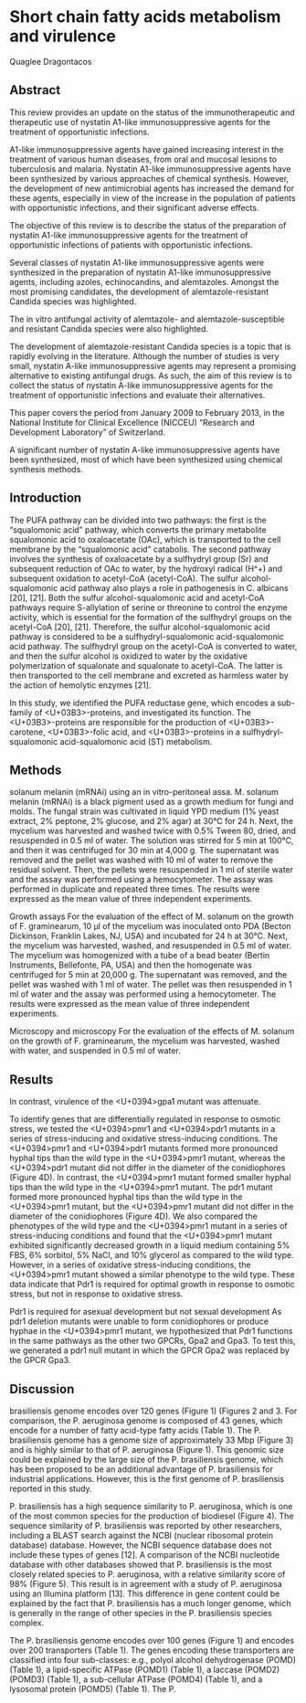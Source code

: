 # Short chain fatty acids metabolism and virulence
Quaglee Dragontacos


## Abstract
This review provides an update on the status of the immunotherapeutic and therapeutic use of nystatin A1-like immunosuppressive agents for the treatment of opportunistic infections.

A1-like immunosuppressive agents have gained increasing interest in the treatment of various human diseases, from oral and mucosal lesions to tuberculosis and malaria. Nystatin A1-like immunosuppressive agents have been synthesized by various approaches of chemical synthesis. However, the development of new antimicrobial agents has increased the demand for these agents, especially in view of the increase in the population of patients with opportunistic infections, and their significant adverse effects.

The objective of this review is to describe the status of the preparation of nystatin A1-like immunosuppressive agents for the treatment of opportunistic infections of patients with opportunistic infections.

Several classes of nystatin A1-like immunosuppressive agents were synthesized in the preparation of nystatin A1-like immunosuppressive agents, including azoles, echinocandins, and alemtazoles. Amongst the most promising candidates, the development of alemtazole-resistant Candida species was highlighted.

The in vitro antifungal activity of alemtazole- and alemtazole-susceptible and resistant Candida species were also highlighted.

The development of alemtazole-resistant Candida species is a topic that is rapidly evolving in the literature. Although the number of studies is very small, nystatin A-like immunosuppressive agents may represent a promising alternative to existing antifungal drugs. As such, the aim of this review is to collect the status of nystatin A-like immunosuppressive agents for the treatment of opportunistic infections and evaluate their alternatives.

This paper covers the period from January 2009 to February 2013, in the National Institute for Clinical Excellence (NICCEU) “Research and Development Laboratory” of Switzerland.

A significant number of nystatin A-like immunosuppressive agents have been synthesized, most of which have been synthesized using chemical synthesis methods.


## Introduction
The PUFA pathway can be divided into two pathways: the first is the “squalomonic acid” pathway, which converts the primary metabolite squalomonic acid to oxaloacetate (OAc), which is transported to the cell membrane by the “squalomonic acid” catabolis. The second pathway involves the synthesis of oxaloacetate by a sulfhydryl group (Sr) and subsequent reduction of OAc to water, by the hydroxyl radical (H^+) and subsequent oxidation to acetyl-CoA (acetyl-CoA). The sulfur alcohol-squalomonic acid pathway also plays a role in pathogenesis in C. albicans [20], [21]. Both the sulfur alcohol-squalomonic acid and acetyl-CoA pathways require S-allylation of serine or threonine to control the enzyme activity, which is essential for the formation of the sulfhydryl groups on the acetyl-CoA [20], [21]. Therefore, the sulfur alcohol-squalomonic acid pathway is considered to be a sulfhydryl-squalomonic acid-squalomonic acid pathway. The sulfhydryl group on the acetyl-CoA is converted to water, and then the sulfur alcohol is oxidized to water by the oxidative polymerization of squalonate and squalonate to acetyl-CoA. The latter is then transported to the cell membrane and excreted as harmless water by the action of hemolytic enzymes [21].

In this study, we identified the PUFA reductase gene, which encodes a sub-family of <U+03B3>-proteins, and investigated its function. The <U+03B3>-proteins are responsible for the production of <U+03B3>-carotene, <U+03B3>-folic acid, and <U+03B3>-proteins in a sulfhydryl-squalomonic acid-squalomonic acid (ST) metabolism.


## Methods
solanum melanin (mRNAi) using an in vitro-peritoneal assa. M. solanum melanin (mRNAi) is a black pigment used as a growth medium for fungi and molds. The fungal strain was cultivated in liquid YPD medium (1% yeast extract, 2% peptone, 2% glucose, and 2% agar) at 30°C for 24 h. Next, the mycelium was harvested and washed twice with 0.5% Tween 80, dried, and resuspended in 0.5 ml of water. The solution was stirred for 5 min at 100°C, and then it was centrifuged for 30 min at 4,000 g. The supernatant was removed and the pellet was washed with 10 ml of water to remove the residual solvent. Then, the pellets were resuspended in 1 ml of sterile water and the assay was performed using a hemocytometer. The assay was performed in duplicate and repeated three times. The results were expressed as the mean value of three independent experiments.

Growth assays
For the evaluation of the effect of M. solanum on the growth of F. graminearum, 10 µl of the mycelium was inoculated onto PDA (Becton Dickinson, Franklin Lakes, NJ, USA) and incubated for 24 h at 30°C. Next, the mycelium was harvested, washed, and resuspended in 0.5 ml of water. The mycelium was homogenized with a tube of a bead beater (Bertin Instruments, Bellefonte, PA, USA) and then the homogenate was centrifuged for 5 min at 20,000 g. The supernatant was removed, and the pellet was washed with 1 ml of water. The pellet was then resuspended in 1 ml of water and the assay was performed using a hemocytometer. The results were expressed as the mean value of three independent experiments.

Microscopy and microscopy
For the evaluation of the effects of M. solanum on the growth of F. graminearum, the mycelium was harvested, washed with water, and suspended in 0.5 ml of water.


## Results
In contrast, virulence of the <U+0394>gpa1 mutant was attenuate.

To identify genes that are differentially regulated in response to osmotic stress, we tested the <U+0394>pmr1 and <U+0394>pdr1 mutants in a series of stress-inducing and oxidative stress-inducing conditions. The <U+0394>pmr1 and <U+0394>pdr1 mutants formed more pronounced hyphal tips than the wild type in the <U+0394>pmr1 mutant, whereas the <U+0394>pdr1 mutant did not differ in the diameter of the conidiophores (Figure 4D). In contrast, the <U+0394>pmr1 mutant formed smaller hyphal tips than the wild type in the <U+0394>pmr1 mutant. The pdr1 mutant formed more pronounced hyphal tips than the wild type in the <U+0394>pmr1 mutant, but the <U+0394>pmr1 mutant did not differ in the diameter of the conidiophores (Figure 4D). We also compared the phenotypes of the wild type and the <U+0394>pmr1 mutant in a series of stress-inducing conditions and found that the <U+0394>pmr1 mutant exhibited significantly decreased growth in a liquid medium containing 5% FBS, 6% sorbitol, 5% NaCl, and 10% glycerol as compared to the wild type. However, in a series of oxidative stress-inducing conditions, the <U+0394>pmr1 mutant showed a similar phenotype to the wild type. These data indicate that Pdr1 is required for optimal growth in response to osmotic stress, but not in response to oxidative stress.

Pdr1 is required for asexual development but not sexual development
As pdr1 deletion mutants were unable to form conidiophores or produce hyphae in the <U+0394>pmr1 mutant, we hypothesized that Pdr1 functions in the same pathways as the other two GPCRs, Gpa2 and Gpa3. To test this, we generated a pdr1 null mutant in which the GPCR Gpa2 was replaced by the GPCR Gpa3.


## Discussion
brasiliensis genome encodes over 120 genes (Figure 1) (Figures 2 and 3. For comparison, the P. aeruginosa genome is composed of 43 genes, which encode for a number of fatty acid-type fatty acids (Table 1). The P. brasiliensis genome has a genome size of approximately 33 Mbp (Figure 3) and is highly similar to that of P. aeruginosa (Figure 1). This genomic size could be explained by the large size of the P. brasiliensis genome, which has been proposed to be an additional advantage of P. brasiliensis for industrial applications. However, this is the first genome of P. brasiliensis reported in this study.

P. brasiliensis has a high sequence similarity to P. aeruginosa, which is one of the most common species for the production of biodiesel (Figure 4). The sequence similarity of P. brasiliensis was reported by other researchers, including a BLAST search against the NCBI (nuclear ribosomal protein database) database. However, the NCBI sequence database does not include these types of genes [12]. A comparison of the NCBI nucleotide database with other databases showed that P. brasiliensis is the most closely related species to P. aeruginosa, with a relative similarity score of 98% (Figure 5). This result is in agreement with a study of P. aeruginosa using an Illumina platform [13]. This difference in gene content could be explained by the fact that P. brasiliensis has a much longer genome, which is generally in the range of other species in the P. brasiliensis species complex.

The P. brasiliensis genome encodes over 100 genes (Figure 1) and encodes over 200 transporters (Table 1). The genes encoding these transporters are classified into four sub-classes: e.g., polyol alcohol dehydrogenase (POMD) (Table 1), a lipid-specific ATPase (POMD1) (Table 1), a laccase (POMD2) (POMD3) (Table 1), a sub-cellular ATPase (POMD4) (Table 1), and a lysosomal protein (POMD5) (Table 1). The P.
